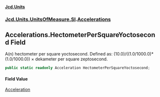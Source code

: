 #### [Jcd.Units](index.md 'index')
### [Jcd.Units.UnitsOfMeasure.SI](Jcd.Units.UnitsOfMeasure.SI.md 'Jcd.Units.UnitsOfMeasure.SI').[Accelerations](Accelerations.md 'Jcd.Units.UnitsOfMeasure.SI.Accelerations')

## Accelerations.HectometerPerSquareYoctosecond Field

A(n) hectometer per square yoctosecond. Defined as: (10.0)/((1.0/1000.0)*(1.0/1000.0)) × dekameter per square zeptosecond.

```csharp
public static readonly Acceleration HectometerPerSquareYoctosecond;
```

#### Field Value
[Acceleration](Acceleration.md 'Jcd.Units.UnitTypes.Acceleration')